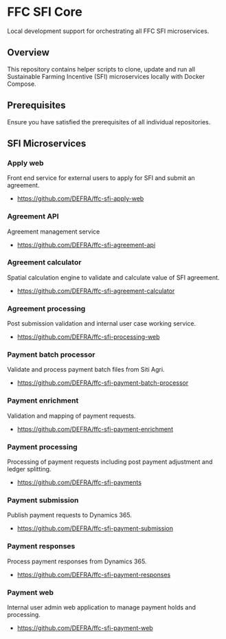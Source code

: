 # FFC SFI Core
Local development support for orchestrating all FFC SFI microservices.

## Overview

This repository contains helper scripts to clone, update and run all Sustainable Farming Incentive (SFI) microservices locally with Docker Compose.

## Prerequisites

Ensure you have satisfied the prerequisites of all individual repositories.

## SFI Microservices

### Apply web

Front end service for external users to apply for SFI and submit an agreement.

- https://github.com/DEFRA/ffc-sfi-apply-web

### Agreement API

Agreement management service

- https://github.com/DEFRA/ffc-sfi-agreement-api

### Agreement calculator

Spatial calculation engine to validate and calculate value of SFI agreement.

- https://github.com/DEFRA/ffc-sfi-agreement-calculator

### Agreement processing

Post submission validation and internal user case working service.

- https://github.com/DEFRA/ffc-sfi-processing-web

### Payment batch processor

Validate and process payment batch files from Siti Agri.

- https://github.com/DEFRA/ffc-sfi-payment-batch-processor

### Payment enrichment

Validation and mapping of payment requests.

- https://github.com/DEFRA/ffc-sfi-payment-enrichment

### Payment processing

Processing of payment requests including post payment adjustment and ledger splitting.

- https://github.com/DEFRA/ffc-sfi-payments

### Payment submission

Publish payment requests to Dynamics 365.

- https://github.com/DEFRA/ffc-sfi-payment-submission

### Payment responses

Process payment responses from Dynamics 365.

- https://github.com/DEFRA/ffc-sfi-payment-responses

### Payment web

Internal user admin web application to manage payment holds and processing.

- https://github.com/DEFRA/ffc-sfi-payment-web
